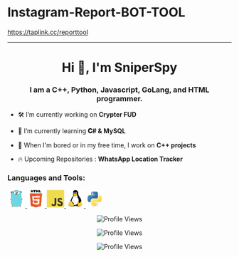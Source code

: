 # Instagram-Report-BOT-TOOL
https://taplink.cc/reporttool
<hr>
<h1 align="center">Hi 👋, I'm SniperSpy</h1>
<h3 align="center">I am a C++, Python, Javascript, GoLang, and HTML programmer.</h3>

- 🛠️ I’m currently working on **Crypter FUD**

- 🌱 I’m currently learning **𝐂# & MySQL**

- 🚀 When I'm bored or in my free time, I work on **C++ projects**

- 🔥 Upcoming Repositories : **WhatsApp Location Tracker**


<h3 align="left">Languages and Tools:</h3>
<p align="left"> <a href="https://golang.org" target="_blank" rel="noreferrer"> <img src="https://raw.githubusercontent.com/devicons/devicon/master/icons/go/go-original.svg" alt="go" width="40" height="40"/> </a> <a href="https://www.w3.org/html/" target="_blank" rel="noreferrer"> <img src="https://raw.githubusercontent.com/devicons/devicon/master/icons/html5/html5-original-wordmark.svg" alt="html5" width="40" height="40"/> </a> <a href="https://developer.mozilla.org/en-US/docs/Web/JavaScript" target="_blank" rel="noreferrer"> <img src="https://raw.githubusercontent.com/devicons/devicon/master/icons/javascript/javascript-original.svg" alt="javascript" width="40" height="40"/> </a> <a href="https://www.linux.org/" target="_blank" rel="noreferrer"> <img src="https://raw.githubusercontent.com/devicons/devicon/master/icons/linux/linux-original.svg" alt="linux" width="40" height="40"/> </a> <a href="https://www.python.org" target="_blank" rel="noreferrer"> <img src="https://raw.githubusercontent.com/devicons/devicon/master/icons/python/python-original.svg" alt="python" width="40" height="40"/> </a> </p>

<p align="center">
  <img src="https://api.visitorbadge.io/api/VisitorHit?user=H4cK3dR4Du&countColorcountColor&countColor=%23FF0000" alt="Profile Views">
</p>
<p align="center">
  <img src="https://img.shields.io/github/followers/H4cK3dR4Du?color=FF0000&style=for-the-badge&logo=github&label=Follow" alt="Profile Views">
</p>
<p align="center">
  <img src="https://img.shields.io/github/stars/H4cK3dR4Du?color=FF0000&style=for-the-badge&logo=github&label=Star" alt="Profile Views">
</p>
